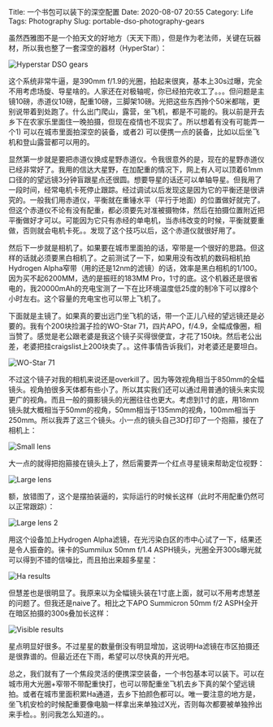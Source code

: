 Title: 一个书包可以装下的深空配置
Date: 2020-08-07 20:55
Category: Life
Tags: Photography
Slug: portable-dso-photography-gears

虽然西雅图不是一个拍天文的好地方（天天下雨），但是作为老法师，关键在玩器材，所以我也整了一套深空的器材（HyperStar）：

![Hyperstar DSO gears](images/portable-dso-hyperstar.jpg)

这个系统非常牛逼，是390mm f/1.9的光圈，拍起来很爽，基本上30s过曝，完全不用考虑场旋、导星啥的。人家还在对极轴呢，你已经拍完收工了。。。但问题是主镜10磅，赤道仪10磅，配重10磅，三脚架10磅。光把这些东西拎个50米都喘，更别说带着到处跑了。什么出门爬山，露营，坐飞机，都是不可能的。我以前是开去乡下在农家乐里面住一晚拍摄，但现在疫情也不现实了。所以想着有没有可能弄一个1) 可以在城市里面拍深空的装备，或者2) 可以便携一点的装备，比如以后坐飞机和登山露营都可以用的。

显然第一步就是要把赤道仪换成星野赤道仪。令我很意外的是，现在的星野赤道仪已经非常好了。我用的信达大星野，在加配重的情况下，网上有人可以顶着61mm口径的的望远镜3分钟盲跟星点还很圆。想要导星的话还可以单轴导星。但我用了一段时间，经常电机卡死停止跟踪。经过调试以后发现这是因为它的平衡还是很讲究的。一般我们用赤道仪，平衡就在重锤水平（平行于地面）的位置做好就完了。但这个赤道仪不论有没有配重，都必须要先对准被摄物体，然后在拍摄位置附近把平衡做好才可以。可能因为它只有赤经的单电机，当赤纬改变的时候，平衡就要重做，否则就会电机卡死。。发现了这个技巧以后，这个赤道仪就很好用了。

然后下一步就是相机了。如果要在城市里面拍的话，窄带是一个很好的思路。但这样的话就必须要黑白相机了。之前测试了一下，如果用没有改机的数码相机拍Hydrogen Alpha窄带（用的还是12nm的滤镜）的话，效率是黑白相机的1/100。因为买不起6200MM，选的是振旺的183MM Pro，1寸的底。这个机器还是很省电的，我20000mAh的充电宝测了一下在比环境温度低25度的制冷下可以撑8个小时左右。这个容量的充电宝也可以带上飞机了。

下面就是主镜了。如果真的要出远门坐飞机的话，带一个正儿八经的望远镜还是必要的。我有个200块捡漏子捡的WO-Star 71，四片APO，f/4.9，全幅成像圈，相当赞了。感觉是老公跟老婆是我这个镜子买得很便宜，才花了150块。然后老公出差，老婆把挂craigslist上200块卖了。。这件事情告诉我们，对老婆还是要坦白。

![WO-Star 71](images/portable-dso-telescope.jpg)

不过这个镜子对我的相机来说还是overkill了。因为等效视角相当于850mm的全幅镜头。视角拍很多天体都有些小了。所以其实我们还可以通过用普通的镜头来实现更广的视角。而且一般的摄影镜头的光圈往往也更大。考虑到1寸的底，用18mm镜头就大概相当于50mm的视角，50mm相当于135mm的视角，100mm相当于250mm。所以我弄了这三个镜头。小一点的镜头自己3D打印了一个抱箍，接在了相机上：

![Small lens](images/portable-dso-50mm.jpg)

大一点的就得把抱箍接在镜头上了，然后需要弄一个红点寻星镜来帮助定位视野：

![Large lens](images/portable-dso-100mm-1.jpg)

额，放错图了，这个是摆拍装逼的，实际运行的时候长这样（此时不用配重仍然可以正常跟踪）：

![Large lens 2](images/portable-dso-100mm-2.jpg)

用这个设备加上Hydrogen Alpha滤镜，在光污染白区的市中心试了一下，结果还是令人振奋的。徕卡的Summilux 50mm f/1.4 ASPH镜头，光圈全开300s曝光就可以得到不错的信噪比，而且拍出来超多星星：

![Ha results](images/portable-dso-sky-50lux.jpg)

但慧差也是很明显了。我原来以为全幅镜头装在1寸底上面，就可以不用考虑慧差的问题了。但我还是naive了。相比之下APO Summicron 50mm f/2 ASPH全开在暗区拍摄的300s叠加长这样：

![Visible results](images/portable-dso-sky-50aa.jpg)

星点明显好很多。不过星星的数量倒没有明显增加，这说明Ha滤镜在市区拍摄还是很靠谱的。但最近还在下雨，希望可以尽快真的开光吧。

总之，我们就有了一个焦段灵活的便携深空装备，一个书包基本可以装下。可以在城市用大光圈+窄带不带配重快打，也可以带配重坐飞机去乡下真的架个望远镜拍。或者在城市里面积累Ha通道，去乡下拍颜色都可以。唯一要注意的地方是，坐飞机安检的时候配重要像电脑一样拿出来单独过X光，否则每次都要被单独拎出来手检。。别问我怎么知道的。。